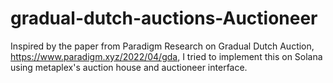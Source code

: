 # gradual-dutch-auctions-Auctioneer

Inspired by the paper from Paradigm Research on Gradual Dutch Auction,
  https://www.paradigm.xyz/2022/04/gda, I tried to implement this on Solana using metaplex's auction house and auctioneer interface.
